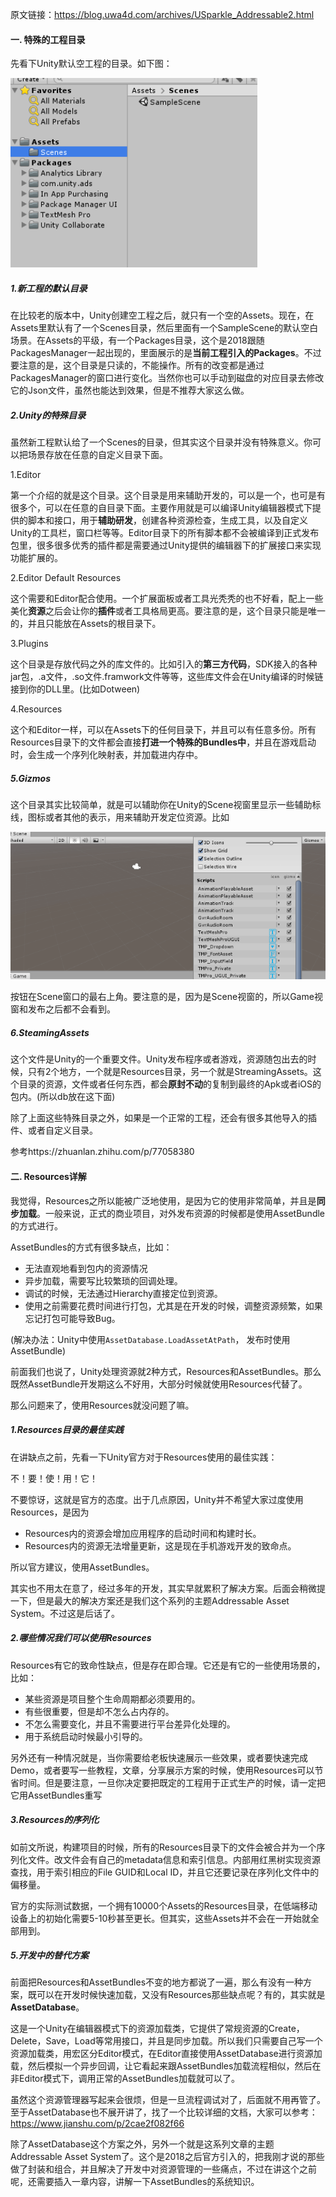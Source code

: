 原文链接：https://blog.uwa4d.com/archives/USparkle_Addressable2.html

#### 一. 特殊的工程目录

先看下Unity默认空工程的目录。如下图：

![](pic/7.png)

##### 1.新工程的默认目录

在比较老的版本中，Unity创建空工程之后，就只有一个空的Assets。现在，在Assets里默认有了一个Scenes目录，然后里面有一个SampleScene的默认空白场景。在Assets的平级，有一个Packages目录，这个是2018跟随PackagesManager一起出现的，里面展示的是**当前工程引入的Packages**。不过要注意的是，这个目录是只读的，不能操作。所有的改变都是通过PackagesManager的窗口进行变化。当然你也可以手动到磁盘的对应目录去修改它的Json文件，虽然也能达到效果，但是不推荐大家这么做。

##### 2.Unity的特殊目录

虽然新工程默认给了一个Scenes的目录，但其实这个目录并没有特殊意义。你可以把场景存放在任意的自定义目录下面。

1.Editor

第一个介绍的就是这个目录。这个目录是用来辅助开发的，可以是一个，也可是有很多个，可以在任意的自目录下面。主要作用就是可以编译Unity编辑器模式下提供的脚本和接口，用于**辅助研发**，创建各种资源检查，生成工具，以及自定义Unity的工具栏，窗口栏等等。Editor目录下的所有脚本都不会被编译到正式发布包里，很多很多优秀的插件都是需要通过Unity提供的编辑器下的扩展接口来实现功能扩展的。

2.Editor Default Resources

这个需要和Editor配合使用。一个扩展面板或者工具光秃秃的也不好看，配上一些美化**资源**之后会让你的**插件**或者工具格局更高。要注意的是，这个目录只能是唯一的，并且只能放在Assets的根目录下。

3.Plugins

这个目录是存放代码之外的库文件的。比如引入的**第三方代码**，SDK接入的各种jar包，.a文件，.so文件.framwork文件等等，这些库文件会在Unity编译的时候链接到你的DLL里。(比如Dotween)

4.Resources

这个和Editor一样，可以在Assets下的任何目录下，并且可以有任意多份。所有Resources目录下的文件都会直接**打进一个特殊的Bundles中**，并且在游戏启动时，会生成一个序列化映射表，并加载进内存中。

##### 5.Gizmos

这个目录其实比较简单，就是可以辅助你在Unity的Scene视窗里显示一些辅助标线，图标或者其他的表示，用来辅助开发定位资源。比如

![](pic/8.png)

按钮在Scene窗口的最右上角。要注意的是，因为是Scene视窗的，所以Game视窗和发布之后都不会看到。

##### 6.SteamingAssets

这个文件是Unity的一个重要文件。Unity发布程序或者游戏，资源随包出去的时候，只有2个地方，一个就是Resources目录，另一个就是StreamingAssets。这个目录的资源，文件或者任何东西，都会**原封不动**的复制到最终的Apk或者iOS的包内。(所以db放在这下面)

除了上面这些特殊目录之外，如果是一个正常的工程，还会有很多其他导入的插件、或者自定义目录。

参考https://zhuanlan.zhihu.com/p/77058380

#### 二. Resources详解

我觉得，Resources之所以能被广泛地使用，是因为它的使用非常简单，并且是**同步加载**。一般来说，正式的商业项目，对外发布资源的时候都是使用AssetBundle的方式进行。

AssetBundles的方式有很多缺点，比如：

* 无法直观地看到包内的资源情况
* 异步加载，需要写比较繁琐的回调处理。
* 调试的时候，无法通过Hierarchy直接定位到资源。
* 使用之前需要花费时间进行打包，尤其是在开发的时候，调整资源频繁，如果忘记打包可能导致Bug。

(解决办法：Unity中使用`AssetDatabase.LoadAssetAtPath`， 发布时使用AssetBundle)

前面我们也说了，Unity处理资源就2种方式，Resources和AssetBundles。那么既然AssetBundle开发期这么不好用，大部分时候就使用Resources代替了。

那么问题来了，使用Resources就没问题了嘛。

##### 1.Resources目录的最佳实践

在讲缺点之前，先看一下Unity官方对于Resources使用的最佳实践：

不！要！使！用！它！

不要惊讶，这就是官方的态度。出于几点原因，Unity并不希望大家过度使用Resources，是因为

* Resources内的资源会增加应用程序的启动时间和构建时长。
* Resources内的资源无法增量更新，这是现在手机游戏开发的致命点。

所以官方建议，使用AssetBundles。

其实也不用太在意了，经过多年的开发，其实早就累积了解决方案。后面会稍微提一下，但是最大的解决方案还是我们这个系列的主题Addressable Asset System。不过这是后话了。

##### 2.哪些情况我们可以使用Resources

Resources有它的致命性缺点，但是存在即合理。它还是有它的一些使用场景的，比如：

* 某些资源是项目整个生命周期都必须要用的。
* 有些很重要，但是却不怎么占内存的。
* 不怎么需要变化，并且不需要进行平台差异化处理的。
* 用于系统启动时候最小引导的。

另外还有一种情况就是，当你需要给老板快速展示一些效果，或者要快速完成Demo，或者要写一些教程，文章，分享展示方案的时候，使用Resources可以节省时间。但是要注意，一旦你决定要把既定的工程用于正式生产的时候，请一定把它用AssetBundles重写

##### 3.Resources的序列化

如前文所说，构建项目的时候，所有的Resources目录下的文件会被合并为一个序列化文件。改文件会有自己的metadata信息和索引信息。内部用红黑树实现资源查找，用于索引相应的File GUID和Local ID，并且它还要记录在序列化文件中的偏移量。

官方的实际测试数据，一个拥有10000个Assets的Resources目录，在低端移动设备上的初始化需要5-10秒甚至更长。但其实，这些Assets并不会在一开始就全部用到。

##### 5.开发中的替代方案

前面把Resources和AssetBundles不变的地方都说了一遍，那么有没有一种方案，既可以在开发时候快速加载，又没有Resources那些缺点呢？有的，其实就是**AssetDatabase**。

这是一个Unity在编辑器模式下的资源加载类，它提供了常规资源的Create，Delete，Save，Load等常用接口，并且是同步加载。所以我们只需要自己写一个资源加载类，用宏区分Editor模式，在Editor直接使用AssetDatabase进行资源加载，然后模拟一个异步回调，让它看起来跟AssetBundles加载流程相似，然后在非Editor模式下，调用正常的AssetBundles加载就可以了。

虽然这个资源管理器写起来会很烦，但是一旦流程调试对了，后面就不用再管了。至于AssetDatabase也不展开讲了，找了一个比较详细的文档，大家可以参考：https://www.jianshu.com/p/2cae2f082f66

除了AssetDatabase这个方案之外，另外一个就是这系列文章的主题Addressable Asset System了。这个是2018之后官方引入的，把我刚才说的那些做了封装和组合，并且解决了开发中对资源管理的一些痛点，不过在讲这个之前呢，还需要插入一章内容，讲解一下AssetBundles的系统知识。

